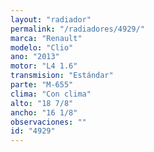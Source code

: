 ```yaml
---
layout: "radiador"
permalink: "/radiadores/4929/"
marca: "Renault"
modelo: "Clio"
ano: "2013"
motor: "L4 1.6"
transmision: "Estándar"
parte: "M-655"
clima: "Con clima"
alto: "18 7/8"
ancho: "16 1/8"
observaciones: ""
id: "4929"
---
```



